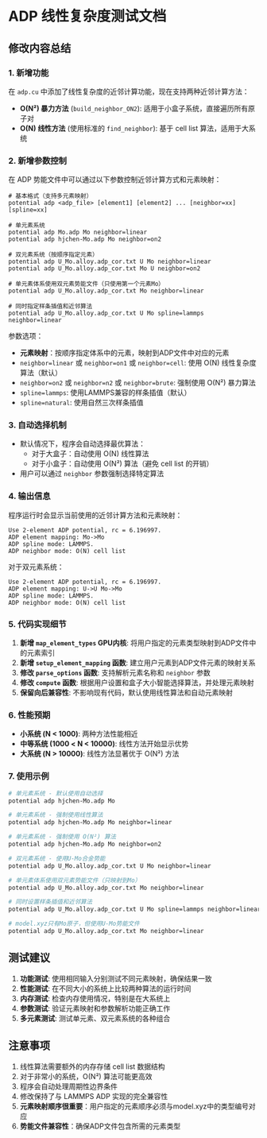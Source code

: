 # ADP 线性复杂度测试文档

## 修改内容总结

### 1. 新增功能

在 `adp.cu` 中添加了线性复杂度的近邻计算功能，现在支持两种近邻计算方法：

- **O(N²) 暴力方法** (`build_neighbor_ON2`): 适用于小盒子系统，直接遍历所有原子对
- **O(N) 线性方法** (使用标准的 `find_neighbor`): 基于 cell list 算法，适用于大系统

### 2. 新增参数控制

在 ADP 势能文件中可以通过以下参数控制近邻计算方式和元素映射：

```
# 基本格式（支持多元素映射）
potential adp <adp_file> [element1] [element2] ... [neighbor=xx] [spline=xx]

# 单元素系统
potential adp Mo.adp Mo neighbor=linear
potential adp hjchen-Mo.adp Mo neighbor=on2

# 双元素系统（按顺序指定元素）
potential adp U_Mo.alloy.adp_cor.txt U Mo neighbor=linear
potential adp U_Mo.alloy.adp_cor.txt Mo U neighbor=on2

# 单元素体系使用双元素势能文件（只使用第一个元素Mo）  
potential adp U_Mo.alloy.adp_cor.txt Mo neighbor=linear

# 同时指定样条插值和近邻算法
potential adp U_Mo.alloy.adp_cor.txt U Mo spline=lammps neighbor=linear
```

参数选项：
- **元素映射**：按顺序指定体系中的元素，映射到ADP文件中对应的元素
- `neighbor=linear` 或 `neighbor=on1` 或 `neighbor=cell`: 使用 O(N) 线性复杂度算法（默认）
- `neighbor=on2` 或 `neighbor=n2` 或 `neighbor=brute`: 强制使用 O(N²) 暴力算法
- `spline=lammps`: 使用LAMMPS兼容的样条插值（默认）
- `spline=natural`: 使用自然三次样条插值

### 3. 自动选择机制

- 默认情况下，程序会自动选择最优算法：
  - 对于大盒子：自动使用 O(N) 线性算法
  - 对于小盒子：自动使用 O(N²) 算法（避免 cell list 的开销）
- 用户可以通过 `neighbor` 参数强制选择特定算法

### 4. 输出信息

程序运行时会显示当前使用的近邻计算方法和元素映射：

```
Use 2-element ADP potential, rc = 6.196997.
ADP element mapping: Mo->Mo 
ADP spline mode: LAMMPS.
ADP neighbor mode: O(N) cell list
```

对于双元素系统：
```
Use 2-element ADP potential, rc = 6.196997.
ADP element mapping: U->U Mo->Mo 
ADP spline mode: LAMMPS.
ADP neighbor mode: O(N) cell list
```

### 5. 代码实现细节

1. **新增 `map_element_types` GPU内核**: 将用户指定的元素类型映射到ADP文件中的元素索引
2. **新增 `setup_element_mapping` 函数**: 建立用户元素到ADP文件元素的映射关系
3. **修改 `parse_options` 函数**: 支持解析元素名称和 `neighbor` 参数
4. **修改 `compute` 函数**: 根据用户设置和盒子大小智能选择算法，并处理元素映射
5. **保留向后兼容性**: 不影响现有代码，默认使用线性算法和自动元素映射

### 6. 性能预期

- **小系统 (N < 1000)**: 两种方法性能相近
- **中等系统 (1000 < N < 10000)**: 线性方法开始显示优势
- **大系统 (N > 10000)**: 线性方法显著优于 O(N²) 方法

### 7. 使用示例

```bash
# 单元素系统 - 默认使用自动选择
potential adp hjchen-Mo.adp Mo

# 单元素系统 - 强制使用线性算法
potential adp hjchen-Mo.adp Mo neighbor=linear

# 单元素系统 - 强制使用 O(N²) 算法
potential adp hjchen-Mo.adp Mo neighbor=on2

# 双元素系统 - 使用U-Mo合金势能
potential adp U_Mo.alloy.adp_cor.txt U Mo neighbor=linear

# 单元素体系使用双元素势能文件（只映射到Mo）
potential adp U_Mo.alloy.adp_cor.txt Mo neighbor=linear

# 同时设置样条插值和近邻算法
potential adp U_Mo.alloy.adp_cor.txt U Mo spline=lammps neighbor=linear

# model.xyz只有Mo原子，但使用U-Mo势能文件
potential adp U_Mo.alloy.adp_cor.txt Mo neighbor=linear
```

## 测试建议

1. **功能测试**: 使用相同输入分别测试不同元素映射，确保结果一致
2. **性能测试**: 在不同大小的系统上比较两种算法的运行时间
3. **内存测试**: 检查内存使用情况，特别是在大系统上
4. **参数测试**: 验证元素映射和参数解析功能正确工作
5. **多元素测试**: 测试单元素、双元素系统的各种组合

## 注意事项

1. 线性算法需要额外的内存存储 cell list 数据结构
2. 对于非常小的系统，O(N²) 算法可能更高效
3. 程序会自动处理周期性边界条件
4. 修改保持了与 LAMMPS ADP 实现的完全兼容性
5. **元素映射顺序很重要**：用户指定的元素顺序必须与model.xyz中的类型编号对应
6. **势能文件兼容性**：确保ADP文件包含所需的元素类型